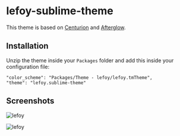 lefoy-sublime-theme
===================

This theme is based on [Centurion](https://github.com/allanhortle/Centurion) and [Afterglow](http://yabatadesign.github.io/afterglow-theme/).

## Installation

Unzip the theme inside your `Packages` folder and add this inside your configuration file:

    "color_scheme": "Packages/Theme - lefoy/lefoy.tmTheme",
    "theme": "lefoy.sublime-theme"

## Screenshots

![lefoy](http://i.imgur.com/j0r26Is.png)

![lefoy](http://i.imgur.com/EvIL3Ju.png)